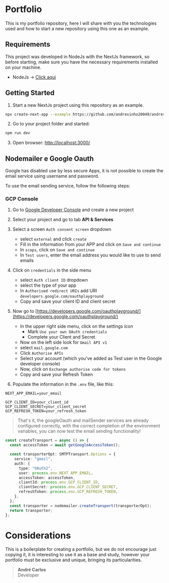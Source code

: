 # Portfolio
This is my portfolio repository, here I will share with you the technologies used and how to start a new repository using this one as an example.

## Requirements
This project was developed in NodeJs with the NextJs framework, so before starting, make sure you have the necessary requirements installed on your machine.
 - NodeJs -> [Click aqui](https://nodejs.org/en/download/current)

 ## Getting Started
 1. Start a new NextJs project using this repository as an example.
 ```bash
npx create-next-app --example https://github.com/andresinho20049/andresinho20049/tree/boilerplate my-portfolio
 ```

 2. Go to your project folder and started:
 ```bash
npm run dev
 ```

3. Open browser: [http://localhost:3000/](http://localhost:3000/)

## Nodemailer e Google Oauth
Google has disabled use by less secure Apps, it is not possible to create the email service using username and password.

To use the email sending service, follow the following steps:

### GCP Console
1. Go to [Google Developer Console](https://console.cloud.google.com/) and create a new project

2. Select your project and go to tab **API & Services**

3. Select a screen `Auth consent screen` dropdown
    - select `external` and click `create`
    - Fill in the information from your APP and click on `Save and continue`
    - In `scops`, click on `Save and continue`
    - In `Test users`, enter the email address you would like to use to send emails

4. Click on `credentials` in the side menu
    - select `Auth client ID` dropdown
    - select the type of your app
    - In `Authorised redirect URIs` add URI `developers.google.com/oauthplayground`
    - Copy and save your client ID and client secret

5. Now go to [https://developers.google.com/oauthplayground/](https://developers.google.com/oauthplayground/)
    - In the upper right side menu, click on the settings icon
        - Mark `Use your own OAuth credentials`
        - Complete your Client and Secret.
    - Now on the left side look for `Gmail API v1`
    - select `mail.google.com`
    - Click `Authorise APIs`
    - Select your account (which you've added as Test user in the Google developer console)
    - Now, click on `Exchange authorise code for tokens`
    - Copy and save your Refresh Token

6. Populate the information in the `.env` file, like this:
```properties
NEXT_APP_EMAIL=your_email

GCP_CLIENT_ID=your_client_id
GCP_CLIENT_SECRET=your_client_secret
GCP_REFRESH_TOKEN=your_refresh_token
```

> That's it, the googleOauth and mailSender services are already configured correctly, with the correct completion of the environment variables, you can now test the email sending functionality!

```ts
const createTransport = async () => {
  const accessToken = await getGoogleAccessToken();

  const transporterOpt: SMTPTransport.Options = {
    service: "gmail",
    auth: {
      type: "OAuth2",
      user: process.env.NEXT_APP_EMAIL,
      accessToken: accessToken,
      clientId: process.env.GCP_CLIENT_ID,
      clientSecret: process.env.GCP_CLIENT_SECRET,
      refreshToken: process.env.GCP_REFRESH_TOKEN,
    },
  };
  const transporter = nodemailer.createTransport(transporterOpt);
  return transporter;
};
```

# Considerations
This is a boilerplate for creating a portfolio, but we do not encourage just copying it, it is interesting to use it as a base and study, however your portfolio must be exclusive and unique, bringing its particularities.

> **André Carlos** \
> Developer